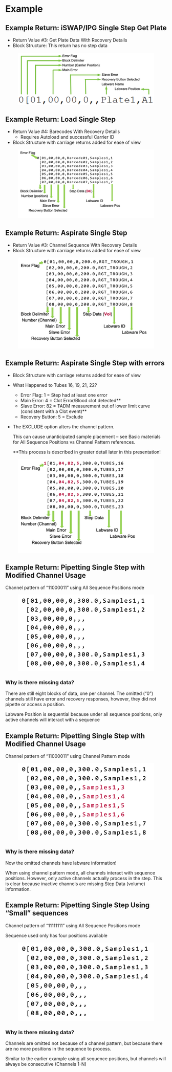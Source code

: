 # Example

## Example Return: iSWAP/IPG Single Step Get Plate&#x20;

* Return Value #3: Get Plate Data With Recovery Details
* Block Structure: This return has no step data

<figure><img src="../../.gitbook/assets/image (67).png" alt=""><figcaption></figcaption></figure>

## Example Return: Load Single Step&#x20;

* Return Value #4: Barecodes With Recovery Details&#x20;
  * Requires Autoload and successful Carrier ID
* Block Structure with carriage returns added for ease of view

<figure><img src="../../.gitbook/assets/image (1).png" alt=""><figcaption></figcaption></figure>

## Example Return: Aspirate Single Step

* Return Value #3: Channel Sequence With Recovery Details
* Block Structure with carriage returns added for ease of view

<figure><img src="../../.gitbook/assets/image (2).png" alt=""><figcaption></figcaption></figure>

## Example Return: Aspirate Single Step with errors

* Block Structure with carriage returns added for ease of view
* What Happened to Tubes 16, 19, 21, 22?
  * Error Flag: 1 = Step had at least one error
  * Main Error: 4 = Clot Error/Blood clot detected\*\*
  * Slave Error: 82 = TADM measurement out of lower limit curve (consistent with a Clot event)\*\*
  * Recovery Button: 5 = Exclude
*   The EXCLUDE option alters the channel pattern.

    This can cause unanticipated sample placement – see Basic materials for All Sequence Positions vs Channel Pattern references.

    \*\*This process is described in greater detail later in this presentation!

<figure><img src="../../.gitbook/assets/image (4).png" alt=""><figcaption></figcaption></figure>

## Example Return: Pipetting Single Step with Modified Channel Usage

Channel pattern of “11000011” using All Sequence Positions mode

<figure><img src="../../.gitbook/assets/image (13).png" alt=""><figcaption></figcaption></figure>

### Why is there missing data?&#x20;

There are still eight blocks of data, one per channel. The omitted (“0”) channels still have error and recovery responses, however, they did not pipette or access a position.

Labware Position is sequential because under all sequence positions, only active channels will interact with a sequence



## Example Return: Pipetting Single Step with Modified Channel Usage

Channel pattern of “11000011” using Channel Pattern mode

<figure><img src="../../.gitbook/assets/image (14).png" alt=""><figcaption></figcaption></figure>

### Why is there missing data?&#x20;

Now the omitted channels have labware information!

When using channel pattern mode, all channels interact with sequence positions. However, only active channels actually process in the step. This is clear because inactive channels are missing Step Data (volume) information.



## Example Return: Pipetting Single Step Using “Small” sequences

Channel pattern of “11111111” using All Sequence Positions mode

Sequence used only has four positions available

<figure><img src="../../.gitbook/assets/image (15).png" alt=""><figcaption></figcaption></figure>

### Why is there missing data?&#x20;

Channels are omitted not because of a channel pattern, but because there are no more positions in the sequence to process.

Similar to the earlier example using all sequence positions, but channels will always be consecutive (Channels 1-N)
